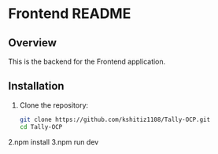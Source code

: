 # Frontend README

## Overview

This is the backend for the Frontend application.

## Installation

1. Clone the repository:

   ```bash
   git clone https://github.com/kshitiz1108/Tally-OCP.git
   cd Tally-OCP

2.npm install
3.npm run dev

